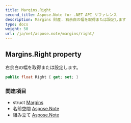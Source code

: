 ```yaml
---
title: Margins.Right
second_title: Aspose.Note for .NET API リファレンス
description: Margins 財産. 右余白の幅を取得または設定します
type: docs
weight: 50
url: /ja/net/aspose.note/margins/right/
---
```

## Margins.Right property

右余白の幅を取得または設定します。

```csharp
public float Right { get; set; }
```

### 関連項目

* struct [Margins](../)
* 名前空間 [Aspose.Note](../../margins/)
* 組み立て [Aspose.Note](../../../)


